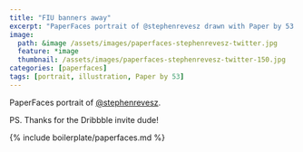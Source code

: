 ```yaml
---
title: "FIU banners away"
excerpt: "PaperFaces portrait of @stephenrevesz drawn with Paper by 53 on an iPad."
image: 
  path: &image /assets/images/paperfaces-stephenrevesz-twitter.jpg 
  feature: *image
  thumbnail: /assets/images/paperfaces-stephenrevesz-twitter-150.jpg
categories: [paperfaces]
tags: [portrait, illustration, Paper by 53]
---
```


PaperFaces portrait of [@stephenrevesz](https://twitter.com/stephenrevesz).

PS. Thanks for the Dribbble invite dude!

{% include boilerplate/paperfaces.md %}
